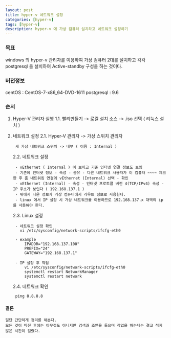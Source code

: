 ```yaml
---
layout: post
title: hyper-v 네트워크 설정
categories: [hyper-v]
tags: [hyper-v]
description: hyper-v 에 가상 컴퓨터 설치하고 네트워크 설정하기
---
```


### 목표
windows 의 hyper-v 관리자를 이용하여 가상 컴퓨터 2대를 설치하고 각각 postgresql 을 설치하여 Active-standby 구성을 하는 것이다.

### 버전정보
centOS : CentOS-7-x86_64-DVD-1611
postgresql : 9.6 

### 순서

1. Hyper-V 관리자 실행
    1.1. 빨리만들기 -> 로컬 설치 소스 -> .iso 선택 ( 리눅스 설치 )
    
2. 네트워크 설정
    2.1. Hyper-V 관리자 -> 가상 스위치 관리자
    
        새 가상 네트워크 스위치 -> 내부 ( 이름 : Internal ) 
         
    2.2. 네트워크 설정
    
        - vEthernet ( Internal ) 이 보이고 기존 인터넷 연결 정보도 보임 
        - 기존에 인터넷 정보 - 속성 - 공유 - 다른 네트워크 사용자가 이 컴퓨터 ~~~~ 체크 한 후 홈 네트워킹 연결에 vEthernet (Internal) 선택 - 확인
        - vEthernet (Internal) - 속성 - 인터넷 프로토콜 버전 4(TCP/IPv4) 속성 - IP 주소가 보인다 ( 192.168.137.1 ) 
        - 위에서 나온 정보가 가상 컴퓨터에서 라우트 정보로 사용한다. 
        - linux 에서 IP 설정 시 가상 네트워크를 이용하므로 192.168.137.x 대역의 ip 를 사용해야 한다.
        
    2.3. Linux 설정
    
        - 네트워크 설정 확인
          vi /etc/sysconfig/network-scripts/ifcfg-eth0
          
        - example
            IPADDR="192.168.137.100"
            PREFIX="24"
            GATEWAY="192.168.137.1"
            
        - IP 설정 후 작업
            vi /etc/sysconfig/network-scripts/ifcfg-eth0
            systemctl restart NetworkManager
            systemctl restart network
    
    2.4. 네트워크 확인
        
        ping 8.8.8.8
        
#### 결론
    일단 간단하게 정리를 해본다.
    모든 것이 마친 후에는 아무것도 아니지만 검색과 조언을 들으며 작업을 하는데는 결코 적지 않은 시간이 걸렸다.